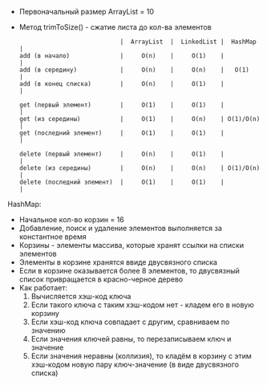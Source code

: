 - Первоначальный размер ArrayList = 10
- Метод trimToSize() - сжатие листа до кол-ва элементов


                                  |  ArrayList  |  LinkedList |  HashMap  |
      add (в начало)              |     O(n)    |     O(1)    |           |
      add (в середину)            |     O(n)    |     O(n)    |   O(1)    |
      add (в конец списка)        |     O(n)    |     O(1)    |           |

      get (первый элемент)        |     O(1)    |     O(1)    |           |
      get (из середины)           |     O(1)    |     O(n)    | O(1)/O(n) |
      get (последний элемент)     |     O(1)    |     O(1)    |           |

      delete (первый элемент)     |     O(n)    |     O(1)    |           |
      delete (из середины)        |     O(n)    |     O(n)    | O(1)/O(n) |
      delete (последний элемент)  |     O(1)    |     O(1)    |           |

HashMap:
- Начальное кол-во корзин = 16
- Добавление, поиск и удаление элементов выполняется за константное время
- Корзины - элементы массива, которые хранят ссылки на списки элементов
- Элементы в корзине хранятся ввиде двусвязного списка
- Если в корзине оказывается более 8 элементов, то двусвязный список привращается в красно-черное дерево
- Как работает:
  1. Вычисляется хэш-код ключа
  2. Если такого ключа с таким хэш-кодом нет - кладем его в новую корзину
  3. Если хэш-код ключа совпадает с другим, сравниваем по значению
  4. Если значения ключей равны, то перезаписываем ключ и значение
  5. Если значения неравны (коллизия), то кладём в корзину с этим хэш-кодом новую пару ключ-значение (в виде двусвязного списка)
